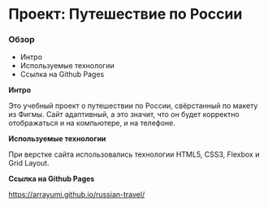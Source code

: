 # Проект: Путешествие по России

### Обзор
* Интро
* Используемые технологии
* Ссылка на Github Pages

**Интро**

Это учебный проект о путешествии по России, свёрстанный по макету из Фигмы.
Сайт адаптивный, а это значит, что он будет корректно отображаться и на компьютере, и на телефоне.

**Используемые технологии**

При верстке сайта использовались технологии HTML5, CSS3, Flexbox и Grid Layout.

**Ссылка на Github Pages**

https://arrayumi.github.io/russian-travel/

